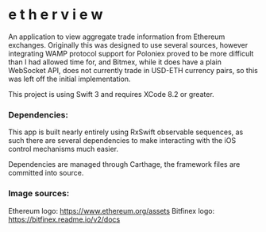 # e t h e r v i e w

An application to view aggregate trade information from Ethereum exchanges. Originally this was designed to use several sources, however integrating WAMP protocol support for Poloniex proved to be more difficult than I had allowed time for, and Bitmex, while it does have a plain WebSocket API, does not currently trade in USD-ETH currency pairs, so this was left off the initial implementation.

This project is using Swift 3 and requires XCode 8.2 or greater.


### Dependencies:

This app is built nearly entirely using RxSwift observable sequences, as such there are several dependencies to make interacting with the iOS control mechanisms much easier.

Dependencies are managed through Carthage, the framework files are committed into source.


### Image sources:

Ethereum logo: https://www.ethereum.org/assets
Bitfinex logo: https://bitfinex.readme.io/v2/docs
